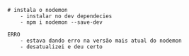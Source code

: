     # instala o nodemon
        - instalar no dev dependecies
        - npm i nodemon --save-dev

    ERRO
        - estava dando erro na versão mais atual do nodemon
        - desatualizei e deu certo
